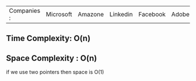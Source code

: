 <table>
  <tr>
    <td>Companies : </td>
    <td>Microsoft</td>
    <td>Amazone</td>
    <td>Linkedin</td>
    <td>Facebook</td>
    <td>Adobe</td>
    <td>Nvidia</td>
    <td>tiktok</td>
    <td>Airbnb</td>
  </tr>
</table>

<h2>Time Complexity: O(n)</h2>
<h2>Space Complexity : O(n)</h2> 

if we use two pointers then space is O(1)

